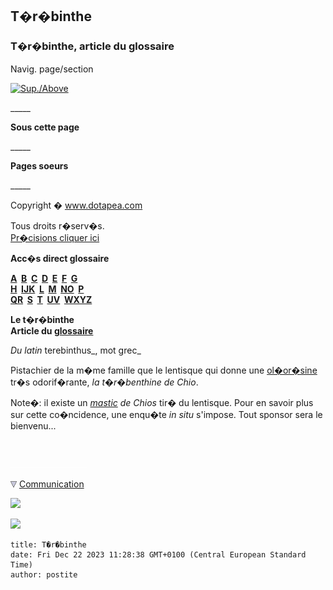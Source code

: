 ## T�r�binthe
### T�r�binthe, article du glossaire
 Navig. page/section

[![Sup./Above](_derived/up_cmp_themenoir010_up.gif)](t.html)

\_\_\_\_\_

**Sous cette page**

\_\_\_\_\_

**Pages soeurs**

\_\_\_\_\_

Copyright � www.dotapea.com

Tous droits r�serv�s.  
[Pr�cisions cliquer ici](droitscopie.html)

**Acc�s direct glossaire**

**[A](a.html)  [B](b.html)  [C](c.html)  [D](d.html)  [E](e.html)  [F](f.html)  [G](g.html)  
[H](h.html)  [IJK](ijk.html)  [L](l.html)  [M](m.html)  [NO](no.html)  [P](p.html)  
[QR](qr.html)  [S](s.html)  [T](t.html)  [UV](uv.html)  [WXYZ](wxyz.html)**

**Le t�r�binthe  
Article du [glossaire](glossaire.html)**

_Du latin_ terebinthus_, mot grec_

Pistachier de la m�me famille que le lentisque qui donne une [ol�or�sine](oleoresine.html) tr�s odorif�rante, _la t�r�benthine de Chio_.

Note�: il existe un _[mastic](mastic.html) de Chios_ tir� du lentisque. Pour en savoir plus sur cette co�ncidence, une enqu�te _in situ_ s'impose. Tout sponsor sera le bienvenu...



 

 ![](images/transparent122x1.gif)

![](images/flechebas.gif) [Communication](http://www.artrealite.com/annonceurs.htm) 

[![](https://cbonvin.fr/sites/regie.artrealite.com/visuels/campagne1.png)](index-2.html#20131014)

![](https://cbonvin.fr/sites/regie.artrealite.com/visuels/campagne2.png)
```
title: T�r�binthe
date: Fri Dec 22 2023 11:28:38 GMT+0100 (Central European Standard Time)
author: postite
```
